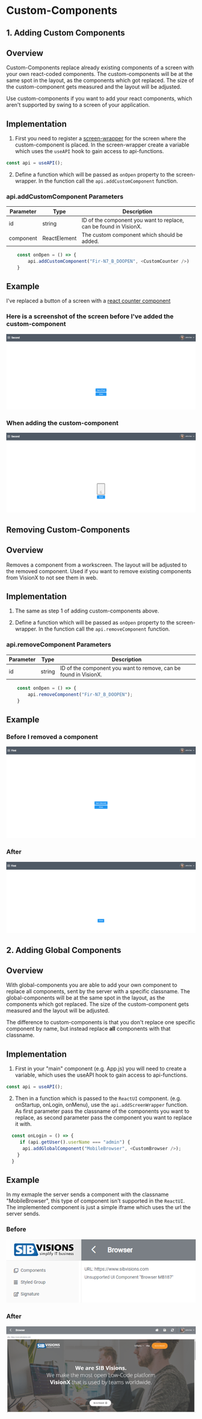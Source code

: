 # Custom-Components

## 1. Adding Custom Components

## Overview
Custom-Components replace already existing components of a screen with your own react-coded components. The custom-components
will be at the same spot in the layout, as the components which got replaced. The size of the custom-component gets measured
and the layout will be adjusted.

Use custom-components if you want to add your react components, which aren't supported by swing to a screen of your application.

## Implementation

1. First you need to register a [screen-wrapper](src/readme-files/screen-wrapper) for the screen where the custom-component is placed. In the screen-wrapper create a variable which uses the ```useAPI``` hook to gain access to api-functions.

```typescript
const api = useAPI();
```

2. Define a function which will be passed as ```onOpen``` property to the screen-wrapper. In the function call the ```api.addCustomComponent``` function.

### api.addCustomComponent Parameters
Parameter | Type | Description
--- | --- | --- |
id | string | ID of the component you want to replace, can be found in VisionX.
component | ReactElement | The custom component which should be added.

```typescript
    const onOpen = () => {
        api.addCustomComponent("Fir-N7_B_DOOPEN", <CustomCounter />)
    }
```

## Example
I've replaced a button of a screen with a [react counter component](../../features/CustomCounter.tsx)

### Here is a screenshot of the screen before I've added the custom-component

![custom-component-before-replace](../readme-images/cc-sec-before.png)

### When adding the custom-component

![custom-component-after-replace](../readme-images/cc-sec-after.png)

## Removing Custom-Components

## Overview
Removes a component from a workscreen. The layout will be adjusted to the removed component. Used if you want to remove existing components from VisionX to not see them in web.

## Implementation

1. The same as step 1 of adding custom-components above.

2. Define a function which will be passed as ```onOpen``` property to the screen-wrapper. In the function call the ```api.removeComponent``` function.

### api.removeComponent Parameters
Parameter | Type | Description
--- | --- | --- |
id | string | ID of the component you want to remove, can be found in VisionX.

```typescript
    const onOpen = () => {
        api.removeComponent("Fir-N7_B_DOOPEN");
    }
```

## Example
### Before I removed a component

![before-removing-component](../readme-images/rc-before-rem.png)

### After

![after-removing-component](../readme-images/rc-after-rem.png)

## 2. Adding Global Components

## Overview
With global-components you are able to add your own component to replace all components, sent by the server with a specific classname. The global-components
will be at the same spot in the layout, as the components which got replaced. The size of the custom-component gets measured
and the layout will be adjusted.

The difference to custom-components is that you don't replace one specific component by name, but instead replace **all** components with that classname.

## Implementation
1. First in your "main" component (e.g. App.js) you will need to create a variable, which uses the useAPI hook to gain access to api-functions.
```typescript
const api = useAPI();
```
2. Then in a function which is passed to the ```ReactUI``` component. (e.g. onStartup, onLogin, onMenu), use the ```api.addScreenWrapper``` function. As first parameter pass the classname of the components you want to replace, as second parameter pass the component you want to replace it with.

```typescript
  const onLogin = () => {
     if (api.getUser().userName === "admin") {
      api.addGlobalComponent("MobileBrowser", <CustomBrowser />);
    }
  }
```

## Example
In my exmaple the server sends a component with the classname "MobileBrowser", this type of component isn't supported in the ```ReactUI```. The implemented component is just a simple iframe which uses the url the server sends.

### Before
![global-before](../readme-images/global-before.PNG)

### After
![global-after](../readme-images/global-after.PNG)